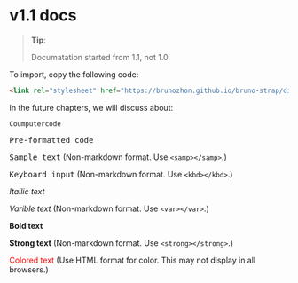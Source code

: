 # v1.1 docs

> **Tip**: 
>
> Documatation started from 1.1, not 1.0.
 
To import, copy the following code:

```html
<link rel="stylesheet" href="https://brunozhon.github.io/bruno-strap/dist/bruno-strap.css" />
```

In the future chapters, we will discuss about:

<code>Coumputercode</code>

<pre>
Pre-formatted code
</pre>

<samp>Sample text</samp> (Non-markdown format. Use `<samp></samp>`.)

<kbd>Keyboard input</kbd> (Non-markdown format. Use `<kbd></kbd>`.)

<i>Itailic text</i>

<var>Varible text</var> (Non-markdown format. Use `<var></var>`.)

<b>Bold text</b>

<strong>Strong text</strong> (Non-markdown format. Use `<strong></strong>`.)

<span style="color: red">Colored text</span> (Use HTML format for color. This may not display in all browsers.)
